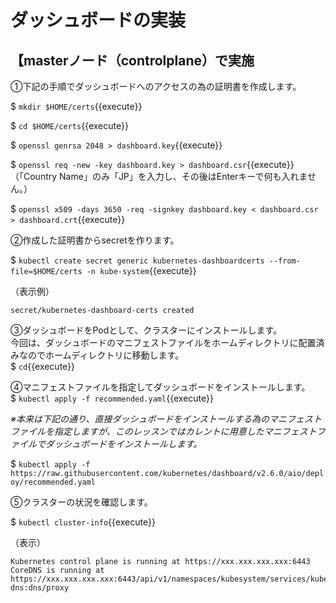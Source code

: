 # ダッシュボードの実装

## 【masterノード（controlplane）で実施  

①下記の手順でダッシュボードへのアクセスの為の証明書を作成します。  

$ `mkdir $HOME/certs`{{execute}}  

$ `cd $HOME/certs`{{execute}}  

$ `openssl genrsa 2048 > dashboard.key`{{execute}}  

$ `openssl req -new -key dashboard.key > dashboard.csr`{{execute}}  
（「Country Name」のみ「JP」を入力し、その後はEnterキーで何も入れません。）

$ `openssl x509 -days 3650 -req -signkey dashboard.key < dashboard.csr > dashboard.crt`{{execute}}  

②作成した証明書からsecretを作ります。  

$ `kubectl create secret generic kubernetes-dashboardcerts --from-file=$HOME/certs -n kube-system`{{execute}}  

（表示例）  

```text
secret/kubernetes-dashboard-certs created
```  

③ダッシュボードをPodとして、クラスターにインストールします。  
今回は、ダッシュボードのマニフェストファイルをホームディレクトリに配置済みなのでホームディレクトリに移動します。  
$ `cd`{{execute}}  

④マニフェストファイルを指定してダッシュボードをインストールします。  
$ `kubectl apply -f recommended.yaml`{{execute}}  

*※本来は下記の通り、直接ダッシュボードをインストールする為のマニフェストファイルを指定しますが、このレッスンではカレントに用意したマニフェストファイルでダッシュボードをインストールします。*

$ `kubectl apply -f https://raw.githubusercontent.com/kubernetes/dashboard/v2.6.0/aio/deploy/recommended.yaml`  

⑤クラスターの状況を確認します。  

$ `kubectl cluster-info`{{execute}}  

（表示）  

```text
Kubernetes control plane is running at https://xxx.xxx.xxx.xxx:6443
CoreDNS is running at
https://xxx.xxx.xxx.xxx:6443/api/v1/namespaces/kubesystem/services/kube-dns:dns/proxy
```  
